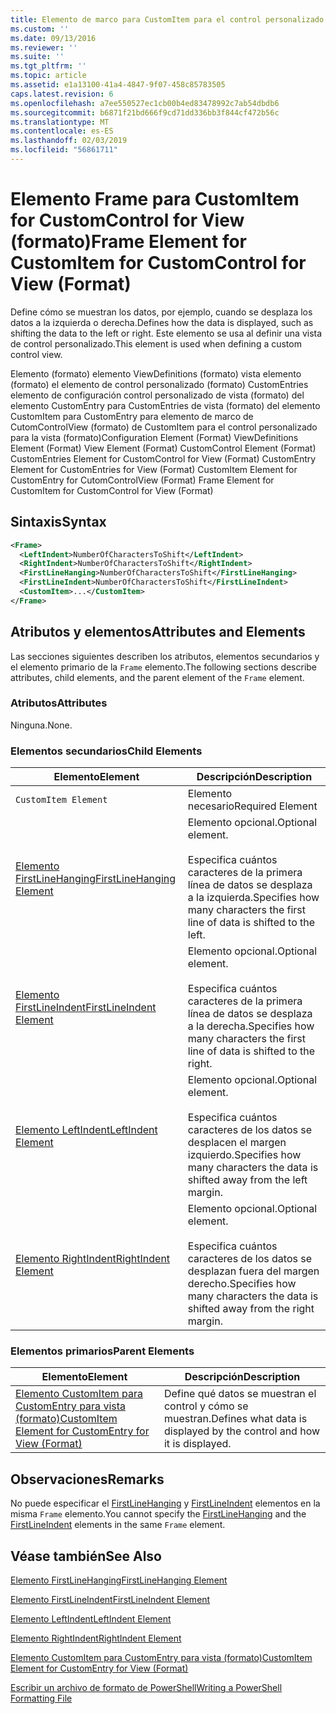 ```yaml
---
title: Elemento de marco para CustomItem para el control personalizado para la vista (formato) | Microsoft Docs
ms.custom: ''
ms.date: 09/13/2016
ms.reviewer: ''
ms.suite: ''
ms.tgt_pltfrm: ''
ms.topic: article
ms.assetid: e1a13100-41a4-4847-9f07-458c85783505
caps.latest.revision: 6
ms.openlocfilehash: a7ee550527ec1cb00b4ed83478992c7ab54dbdb6
ms.sourcegitcommit: b6871f21bd666f9cd71dd336bb3f844cf472b56c
ms.translationtype: MT
ms.contentlocale: es-ES
ms.lasthandoff: 02/03/2019
ms.locfileid: "56861711"
---
```

# <a name="frame-element-for-customitem-for-customcontrol-for-view-format"></a><span data-ttu-id="4de31-102">Elemento Frame para CustomItem for CustomControl for View (formato)</span><span class="sxs-lookup"><span data-stu-id="4de31-102">Frame Element for CustomItem for CustomControl for View (Format)</span></span>

<span data-ttu-id="4de31-103">Define cómo se muestran los datos, por ejemplo, cuando se desplaza los datos a la izquierda o derecha.</span><span class="sxs-lookup"><span data-stu-id="4de31-103">Defines how the data is displayed, such as shifting the data to the left or right.</span></span> <span data-ttu-id="4de31-104">Este elemento se usa al definir una vista de control personalizado.</span><span class="sxs-lookup"><span data-stu-id="4de31-104">This element is used when defining a custom control view.</span></span>

<span data-ttu-id="4de31-105">Elemento (formato) elemento ViewDefinitions (formato) vista elemento (formato) el elemento de control personalizado (formato) CustomEntries elemento de configuración control personalizado de vista (formato) del elemento CustomEntry para CustomEntries de vista (formato) del elemento CustomItem para CustomEntry para elemento de marco de CutomControlView (formato) de CustomItem para el control personalizado para la vista (formato)</span><span class="sxs-lookup"><span data-stu-id="4de31-105">Configuration Element (Format) ViewDefinitions Element (Format) View Element (Format) CustomControl Element (Format) CustomEntries Element for CustomControl for View (Format) CustomEntry Element for CustomEntries for View (Format) CustomItem Element for CustomEntry for CutomControlView (Format) Frame Element for CustomItem for CustomControl for View (Format)</span></span>

## <a name="syntax"></a><span data-ttu-id="4de31-106">Sintaxis</span><span class="sxs-lookup"><span data-stu-id="4de31-106">Syntax</span></span>

```xml
<Frame>
  <LeftIndent>NumberOfCharactersToShift</LeftIndent>
  <RightIndent>NumberOfCharactersToShift</RightIndent>
  <FirstLineHanging>NumberOfCharactersToShift</FirstLineHanging>
  <FirstLineIndent>NumberOfCharactersToShift</FirstLineIndent>
  <CustomItem>...</CustomItem>
</Frame>
```

## <a name="attributes-and-elements"></a><span data-ttu-id="4de31-107">Atributos y elementos</span><span class="sxs-lookup"><span data-stu-id="4de31-107">Attributes and Elements</span></span>

<span data-ttu-id="4de31-108">Las secciones siguientes describen los atributos, elementos secundarios y el elemento primario de la `Frame` elemento.</span><span class="sxs-lookup"><span data-stu-id="4de31-108">The following sections describe attributes, child elements, and the parent element of the `Frame` element.</span></span>

### <a name="attributes"></a><span data-ttu-id="4de31-109">Atributos</span><span class="sxs-lookup"><span data-stu-id="4de31-109">Attributes</span></span>

<span data-ttu-id="4de31-110">Ninguna.</span><span class="sxs-lookup"><span data-stu-id="4de31-110">None.</span></span>

### <a name="child-elements"></a><span data-ttu-id="4de31-111">Elementos secundarios</span><span class="sxs-lookup"><span data-stu-id="4de31-111">Child Elements</span></span>

|<span data-ttu-id="4de31-112">Elemento</span><span class="sxs-lookup"><span data-stu-id="4de31-112">Element</span></span>|<span data-ttu-id="4de31-113">Descripción</span><span class="sxs-lookup"><span data-stu-id="4de31-113">Description</span></span>|
|-------------|-----------------|
|`CustomItem Element`|<span data-ttu-id="4de31-114">Elemento necesario</span><span class="sxs-lookup"><span data-stu-id="4de31-114">Required Element</span></span>|
|[<span data-ttu-id="4de31-115">Elemento FirstLineHanging</span><span class="sxs-lookup"><span data-stu-id="4de31-115">FirstLineHanging Element</span></span>](./firstlinehanging-element-for-frame-for-customcontrol-for-view-format.md)|<span data-ttu-id="4de31-116">Elemento opcional.</span><span class="sxs-lookup"><span data-stu-id="4de31-116">Optional element.</span></span><br /><br /> <span data-ttu-id="4de31-117">Especifica cuántos caracteres de la primera línea de datos se desplaza a la izquierda.</span><span class="sxs-lookup"><span data-stu-id="4de31-117">Specifies how many characters the first line of data is shifted to the left.</span></span>|
|[<span data-ttu-id="4de31-118">Elemento FirstLineIndent</span><span class="sxs-lookup"><span data-stu-id="4de31-118">FirstLineIndent Element</span></span>](./firstlineindent-element-for-frame-for-customcontrol-for-view-format.md)|<span data-ttu-id="4de31-119">Elemento opcional.</span><span class="sxs-lookup"><span data-stu-id="4de31-119">Optional element.</span></span><br /><br /> <span data-ttu-id="4de31-120">Especifica cuántos caracteres de la primera línea de datos se desplaza a la derecha.</span><span class="sxs-lookup"><span data-stu-id="4de31-120">Specifies how many characters the first line of data is shifted to the right.</span></span>|
|[<span data-ttu-id="4de31-121">Elemento LeftIndent</span><span class="sxs-lookup"><span data-stu-id="4de31-121">LeftIndent Element</span></span>](./leftindent-element-for-frame-for-customcontrol-for-view-format.md)|<span data-ttu-id="4de31-122">Elemento opcional.</span><span class="sxs-lookup"><span data-stu-id="4de31-122">Optional element.</span></span><br /><br /> <span data-ttu-id="4de31-123">Especifica cuántos caracteres de los datos se desplacen el margen izquierdo.</span><span class="sxs-lookup"><span data-stu-id="4de31-123">Specifies how many characters the data is shifted away from the left margin.</span></span>|
|[<span data-ttu-id="4de31-124">Elemento RightIndent</span><span class="sxs-lookup"><span data-stu-id="4de31-124">RightIndent Element</span></span>](./rightindent-element-for-frame-for-customcontrol-for-view-format.md)|<span data-ttu-id="4de31-125">Elemento opcional.</span><span class="sxs-lookup"><span data-stu-id="4de31-125">Optional element.</span></span><br /><br /> <span data-ttu-id="4de31-126">Especifica cuántos caracteres de los datos se desplazan fuera del margen derecho.</span><span class="sxs-lookup"><span data-stu-id="4de31-126">Specifies how many characters the data is shifted away from the right margin.</span></span>|

### <a name="parent-elements"></a><span data-ttu-id="4de31-127">Elementos primarios</span><span class="sxs-lookup"><span data-stu-id="4de31-127">Parent Elements</span></span>

|<span data-ttu-id="4de31-128">Elemento</span><span class="sxs-lookup"><span data-stu-id="4de31-128">Element</span></span>|<span data-ttu-id="4de31-129">Descripción</span><span class="sxs-lookup"><span data-stu-id="4de31-129">Description</span></span>|
|-------------|-----------------|
|[<span data-ttu-id="4de31-130">Elemento CustomItem para CustomEntry para vista (formato)</span><span class="sxs-lookup"><span data-stu-id="4de31-130">CustomItem Element for CustomEntry for View (Format)</span></span>](./customitem-element-for-customentry-for-customcontrol-for-view-format.md)|<span data-ttu-id="4de31-131">Define qué datos se muestran el control y cómo se muestran.</span><span class="sxs-lookup"><span data-stu-id="4de31-131">Defines what data is displayed by the control and how it is displayed.</span></span>|

## <a name="remarks"></a><span data-ttu-id="4de31-132">Observaciones</span><span class="sxs-lookup"><span data-stu-id="4de31-132">Remarks</span></span>

<span data-ttu-id="4de31-133">No puede especificar el [FirstLineHanging](./firstlinehanging-element-for-frame-for-customcontrol-for-view-format.md) y [FirstLineIndent](./firstlineindent-element-for-frame-for-customcontrol-for-view-format.md) elementos en la misma `Frame` elemento.</span><span class="sxs-lookup"><span data-stu-id="4de31-133">You cannot specify the [FirstLineHanging](./firstlinehanging-element-for-frame-for-customcontrol-for-view-format.md) and the [FirstLineIndent](./firstlineindent-element-for-frame-for-customcontrol-for-view-format.md) elements in the same `Frame` element.</span></span>

## <a name="see-also"></a><span data-ttu-id="4de31-134">Véase también</span><span class="sxs-lookup"><span data-stu-id="4de31-134">See Also</span></span>

[<span data-ttu-id="4de31-135">Elemento FirstLineHanging</span><span class="sxs-lookup"><span data-stu-id="4de31-135">FirstLineHanging Element</span></span>](./firstlinehanging-element-for-frame-for-customcontrol-for-view-format.md)

[<span data-ttu-id="4de31-136">Elemento FirstLineIndent</span><span class="sxs-lookup"><span data-stu-id="4de31-136">FirstLineIndent Element</span></span>](./firstlineindent-element-for-frame-for-customcontrol-for-view-format.md)

[<span data-ttu-id="4de31-137">Elemento LeftIndent</span><span class="sxs-lookup"><span data-stu-id="4de31-137">LeftIndent Element</span></span>](./leftindent-element-for-frame-for-customcontrol-for-view-format.md)

[<span data-ttu-id="4de31-138">Elemento RightIndent</span><span class="sxs-lookup"><span data-stu-id="4de31-138">RightIndent Element</span></span>](./rightindent-element-for-frame-for-customcontrol-for-view-format.md)

[<span data-ttu-id="4de31-139">Elemento CustomItem para CustomEntry para vista (formato)</span><span class="sxs-lookup"><span data-stu-id="4de31-139">CustomItem Element for CustomEntry for View (Format)</span></span>](./customitem-element-for-customentry-for-customcontrol-for-view-format.md)

[<span data-ttu-id="4de31-140">Escribir un archivo de formato de PowerShell</span><span class="sxs-lookup"><span data-stu-id="4de31-140">Writing a PowerShell Formatting File</span></span>](./writing-a-powershell-formatting-file.md)

